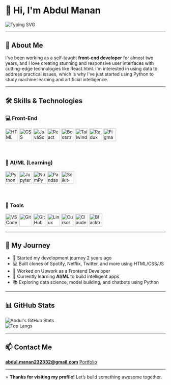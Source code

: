 # 👋 Hi, I'm Abdul Manan

![Typing SVG](https://readme-typing-svg.demolab.com?font=Fira+Code&pause=1000&color=FFFFFF&width=600&lines=Front-End+Developer+%7C+React+Specialist;Transitioning+into+AI+%26+ML;Lifelong+Learner+%7C+Tech+Enthusiast)

---

## 🚀 About Me

I've been working as a self-taught **front-end developer** for almost two years, and I love creating stunning and responsive user interfaces with cutting-edge technologies like React.html.
I'm interested in using data to address practical issues, which is why I've just started using Python to study machine learning and artificial intelligence.

---

## 🛠️ Skills & Technologies

### 💻 Front-End  
<p>
  <img src="https://cdn.jsdelivr.net/gh/devicons/devicon/icons/html5/html5-original.svg" width="40" alt="HTML" />
  <img src="https://cdn.jsdelivr.net/gh/devicons/devicon/icons/css3/css3-original.svg" width="40" alt="CSS" />
  <img src="https://cdn.jsdelivr.net/gh/devicons/devicon/icons/javascript/javascript-original.svg" width="40" alt="JavaScript" />
  <img src="https://cdn.jsdelivr.net/gh/devicons/devicon/icons/react/react-original.svg" width="40" alt="React" />
  <img src="https://cdn.jsdelivr.net/gh/devicons/devicon/icons/bootstrap/bootstrap-original.svg" width="40" alt="Bootstrap" />
  <img src="https://img.icons8.com/?size=256&id=4PiNHtUJVbLs&format=png" width="40" alt="Tailwind CSS" />
  <img src="https://cdn.jsdelivr.net/gh/devicons/devicon/icons/redux/redux-original.svg" width="40" alt="Redux" />
  <img src="https://cdn.jsdelivr.net/gh/devicons/devicon/icons/figma/figma-original.svg" width="40" alt="Figma" />
</p>

<br/>

### 🤖 AI/ML (Learning)  
<p>
  <img src="https://cdn.jsdelivr.net/gh/devicons/devicon/icons/python/python-original.svg" width="40" alt="Python" />
  <img src="https://cdn.jsdelivr.net/gh/devicons/devicon/icons/jupyter/jupyter-original.svg" width="40" alt="Jupyter" />
  <img src="https://cdn.jsdelivr.net/gh/devicons/devicon/icons/numpy/numpy-original.svg" width="40" alt="NumPy" />
  <img src="https://cdn.jsdelivr.net/gh/devicons/devicon/icons/pandas/pandas-original.svg" width="40" alt="Pandas" />
  <img src="https://icon.icepanel.io/Technology/svg/scikit-learn.svg" width="40" alt="Scikit-learn" />
</p>

<br/>

### 🧰 Tools  
<p>
  <img src="https://cdn.jsdelivr.net/gh/devicons/devicon/icons/vscode/vscode-original.svg" width="40" alt="VS Code" />
  <img src="https://cdn.jsdelivr.net/gh/devicons/devicon/icons/git/git-original.svg" width="40" alt="Git" />
  <img src="https://img.icons8.com/?size=256&id=LoL4bFzqmAa0&format=png" width="40" alt="GitHub" />
  <img src="https://cdn.jsdelivr.net/gh/devicons/devicon/icons/linux/linux-original.svg" width="40" alt="Linux" />
  <img src="https://img.icons8.com/?size=256&id=DiGZkjCzyZXn&format=png" width="40" alt="Cursor Ai" />
  <img src="https://uxwing.com/wp-content/themes/uxwing/download/brands-and-social-media/claude-ai-icon.png" width="40" alt="Claude Ai" />
  <img src="https://img.icons8.com/?size=256&id=Uc932Kf1WRYu&format=png" width="40" alt="Blackbox Ai" />
</p>

---

## 🌱 My Journey

- 🚀 Started my development journey 2 years ago  
- 💻 Built clones of Spotify, Netflix, Twitter, and more using HTML/CSS/JS  
- 🔧 Worked on Upwork as a Frontend Developer 
- 🧠 Currently learning **AI/ML** to build intelligent apps  
- 📚 Exploring data science, model building, and chatbots using Python  

---

## 📊 GitHub Stats

![Abdul's GitHub Stats](https://github-readme-stats.vercel.app/api?username=manan-coder&show_icons=true&theme=tokyonight)  
![Top Langs](https://github-readme-stats.vercel.app/api/top-langs/?username=manan-coder&layout=compact&theme=tokyonight)

---

## 📫 Contact Me

 **abdul.manan232332@gmail.com**
 <a href="abdul-manan.vercel.app">Portfolio</a>


---

⭐ **Thanks for visiting my profile!** Let’s build something awesome together.
